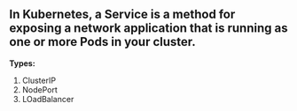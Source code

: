 ## In Kubernetes, a Service is a method for exposing a network application that is running as one or more Pods in your cluster.

**Types:**
1. ClusterIP
2. NodePort
3. LOadBalancer

